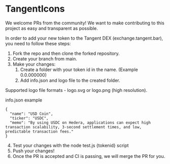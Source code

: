 # TangentIcons
We welcome PRs from the community!
We want to make contributing to this project as easy and transparent as possible.

In order to add your new token to the Tangent DEX (exchange.tangent.bar), you need to follow these steps:

 1. Fork the repo and then clone the forked repository.
 2. Create your branch from main.
 3. Make your changes:
    1. Create a folder with your token id in the name. (Example 0.0.000000)
    2. Add info.json and logo file to the created folder. 

Supported logo file formats - logo.svg or logo.png (high resolution).

info.json example
```
{
  "name": "USD Coin",
  "ticker": "USDC",
  "memo": "By using USDC on Hedera, applications can expect high transaction scalability, 3-second settlement times, and low, predictable transaction fees." 
} 
```



4. Test your changes with the node test.js {tokenid} script
5. Push your changes!
6. Once the PR is accepted and CI is passing, we will merge the PR for you.
